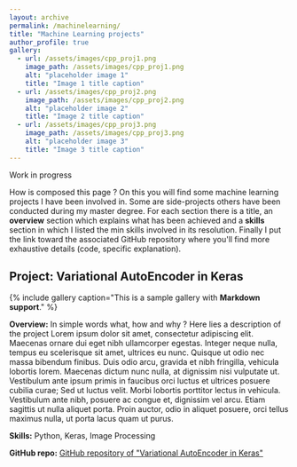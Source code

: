 ```yaml
---
layout: archive
permalink: /machinelearning/
title: "Machine Learning projects"
author_profile: true
gallery:
  - url: /assets/images/cpp_proj1.png
    image_path: /assets/images/cpp_proj1.png
    alt: "placeholder image 1"
    title: "Image 1 title caption"
  - url: /assets/images/cpp_proj2.png
    image_path: /assets/images/cpp_proj2.png
    alt: "placeholder image 2"
    title: "Image 2 title caption"
  - url: /assets/images/cpp_proj3.png
    image_path: /assets/images/cpp_proj3.png
    alt: "placeholder image 3"
    title: "Image 3 title caption"
---
```


Work in progress

How is composed this page ? On this you will find some machine learning projects I have
been involved in. Some are side-projects others have been conducted during my master
degree. For each section there is a title, an **overview** section which explains what
has been achieved and a **skills** section in which I listed the min skills
involved in its resolution. Finally I put the link toward the associated GitHub repository
where you'll find more exhaustive details (code, specific explanation).

## Project: Variational AutoEncoder in Keras

{% include gallery caption="This is a sample gallery with **Markdown support**." %}

**Overview:** In simple words what, how and why ? Here lies a description of the project
Lorem ipsum dolor sit amet, consectetur adipiscing elit. Maecenas ornare dui eget nibh ullamcorper egestas. Integer neque nulla, tempus eu scelerisque sit amet, ultrices eu nunc. Quisque ut odio nec massa bibendum finibus. Duis odio arcu, gravida et nibh fringilla, vehicula lobortis lorem. Maecenas dictum nunc nulla, at dignissim nisi vulputate ut. Vestibulum ante ipsum primis in faucibus orci luctus et ultrices posuere cubilia curae; Sed ut luctus velit. Morbi lobortis porttitor lectus in vehicula. Vestibulum ante nibh, posuere ac congue et, dignissim vel arcu. Etiam sagittis ut nulla aliquet porta. Proin auctor, odio in aliquet posuere, orci tellus maximus nulla, ut porta lacus quam ut purus.


**Skills:** Python, Keras, Image Processing

**GitHub repo:** [GitHub repository of "Variational AutoEncoder in Keras"](https://vritzenthaler.github.io/portfolio.github.io/project1/)
